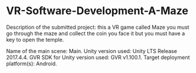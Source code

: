# VR-Software-Development-A-Maze
Description of the submitted project: this a VR game called Maze you must go through the maze and collect the coin you face it but you must have a key to open the temple.

Name of the main scene: Main.
Unity version used: Unity LTS Release 2017.4.4.
GVR SDK for Unity version used: GVR v1.100.1.
Target deployment platform(s): Android.
